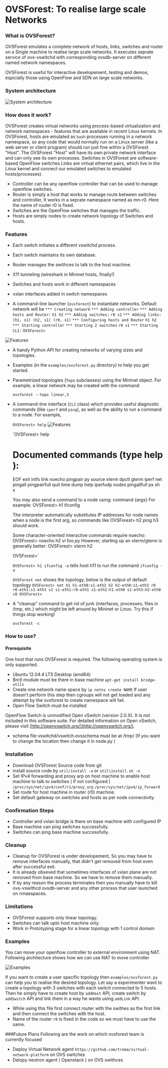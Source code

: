 OVSForest: To realise large scale Networks
========================================================

### What is OVSForest?

OVSForest emulates a complete network of hosts, links, switches and
router on a Single machine to realise large scale networks. It executes
seprate service of ovs-vswitchd with corresponding ovsdb-server on different 
named network namespaces.

OVSForest is useful for interactive developement, testing and demos,
espicially those using OpenFlow and SDN on large scale networks.

### System architecture
![System architecture](doc/architect.png)


### How does it work?

OVSForest creates virtual networks using process-based virtualization
and network namespaces - features that are available in recent Linux
kernels.  In OVSForest, hosts are emulated as `bash` processes running in
a network namespace, so any code that would normally run on a Linux
server (like a web server or client program) should run just fine
within a OVSForest "Host".  The OVSForest "Host" will have its own private
network interface and can only see its own processes.  Switches in
OVSForest are software-based OpenFlow switches Links are virtual ethernet 
pairs, which live in the Linux kernel and connect our emulated switches 
to emulated hosts(processes).
* Controller can be any openflow controller that can be used to manage 
openflow switches.
* Router is simply a host that works to manage route between switches
and controller, It works in a seprate namespace named as mn-r0. Here the 
name of router r0 is fixed.
* Switches are the OpenFlow switches that manages the traffic.
* Hosts are simply nodes to create network topology of Switches and hosts.

### Features

* Each switch initiates a different vswitchd process.
* Each switch maintains its own database.
* Router manages the swithces to talk to the host machine.
* X11 tunneling (wireshark in Mininet hosts, finally!)
* Switches and hosts work in different namespaces
* vxlan interfaces added in switch namespaces

* A command-line launcher (`ovsforest`) to instantiate networks.
  Default network will be
  `*** Creating network`
  `*** Adding controller`
  `*** Adding hosts and Router:`
  `h1 h2`
  `*** Adding switches:`
  `r0 s1`
  `*** Adding links:`
  `(h1, s1) (h2, s1) (r0, s1)`
  `*** Configuring hosts and Router`
  `h1 h2`
  `*** Starting controller`
  `*** Starting 2 switches`
  `r0 s1`
  `*** Starting CLI:`
  `OVSForest>`

![Features](doc/default.png)

* A handy Python API for creating networks of varying sizes and
  topologies.

* Examples (in the `examples/ovsforest.py` directory) to help you get started.

* Parametrized topologies (`Topo` subclasses) using the Mininet
  object.  For example, a linear network may be created with the
  command:

  `ovsforest --topo linear,3`

* A command-line interface (`CLI` class) which provides useful
  diagnostic commands (like `iperf` and `ping`), as well as the
  ability to run a command to a node. For example,

  `OVSForest> help`
![Features](doc/help.png)

  `OVSForest> help

  Documented commands (type help <topic>):
  ========================================
  EOF    exit   intfs     link   noecho       pingpair      py    source  xterm
  dpctl  gterm  iperf     net    pingall      pingpairfull  quit  time
  dump   help   iperfudp  nodes  pingallfull  px            sh    x

  You may also send a command to a node using:
    <node> command {args}
  For example:
    OVSForest> h1 ifconfig

  The interpreter automatically substitutes IP addresses
  for node names when a node is the first arg, so commands
  like
    OVSForest> h2 ping h3
  should work.

  Some character-oriented interactive commands require
  noecho:
    OVSForest> noecho h2 vi foo.py
  However, starting up an xterm/gterm is generally better:
    OVSForest> xterm h2

  OVSForest>`

  `OVSForest> h1 ifconfig -a`
  tells host h11 to run the command `ifconfig -a`

  `OVSForest net`
   shows the topology, below is the output of default topology
   `OVSForest> net
   h1 h1-eth0:s1-eth2
   h2 h2-eth0:s1-eth3
   r0 r0-eth1:s1-eth1
   s1 s1-eth1:r0-eth1 s1-eth2:h1-eth0 s1-eth3:h2-eth0
   c0
   OVSForest>`


* A "cleanup" command to get rid of junk (interfaces, processes, files
  in /tmp, etc.) which might be left around by Mininet or Linux. Try
  this if things stop working!

  `ovsforest -c`

### How to use?

#### Prerequisite

One host that runs OVSForest is required. 
The following operating system is only supported.

* Ubuntu 12.04.4 LTS Desktop (amd64)
* Brctl module must be there in base machine
  `apt-get install bridge-utils`
* Create one network name space by
  `ip netns create NAME`
If user doesn't perform this step then cgroups will not get loaded 
and any attempt by the ovsforest to create namespace will fail.
* Open Flow Switch must be installed

OpenFlow Switch is unmodified Open vSwitch (version 2.0.X). It is not
included in this software suite. For detailed information on Open
vSwitch, please visit [http://openvswitch.org/](http://openvswitch.org/).

* schema file vswitchd/vswitch.ovsschema must be at /tmp/ (If you want to
  change the location then change it in node.py )

### Installation

* Download OVSForest Source code from git
* install source code by 
  `util/install -a` or `util\install.sh -n`
* Set IPv4 forwarding and proxy arp on host machine to enable host machine
to talk to switches ( if not configured )
   `/proc/sys/net/ipv4/conf/r1/proxy_arp`
   `/proc/sys/net/ipv4/ip_forward`
* Set route for host machine in router (r0) machine.
* Set default gateway on switches and hosts as per node connectivity.

### Confirmation Steps

* Controller and vxlan bridge is there on base machine with configured IP 
* Base machine can ping switches successfully.
* Switches can ping base machine successfully.

### Cleanup

* Cleanup for OVSForest is under developement, So you may have to remove
interfaces manually, that didn't get removed from host even after 
successful exit.
* It is already obseved that sometimes interfaces of vxlan plane are not
removed from base machine. So we have to remove them manually.
* If by any reason the process terminates then you manually have to kill 
ovs-vswithcd ovsdb-server and any other process that user launched on nmaespaces. 

### Limitations

* OVSForest supports only linear topology.
* Switches can talk upto host machine only.
* Work in Prototyping stage for a linear topology with 1 control domain

### Examples
You can move your openflow controller to external environment using NAT.
Following architecture shows how we can use NAT to move controller

![Examples](doc/Examples.png)

If you want to create a user specific topology then `examples/ovsforest.py` 
can help you to realise the desired topology.
Let say a experimenter want to create a topology with 3 switches with each 
switch connected to 5 hosts. Then he simply have to create host by `addHost` 
API, create switch by `addSwitch` API and link them in a way he wants using 
`addLink` API.
* While using this file first connect router with the swithes as the first link 
and then connect the switches with the host.
* Name of the router `r0` is fixed in the code so we must have to use the same.

###Future Plans
Following are the work on which ovsforest team is currently focused
* Deploy Virtual Network agent `https://github.com/trema/virtual-network-platform`
on OVS switches
* Delopy neutron agent ( Openstack ) on OVS swithces






